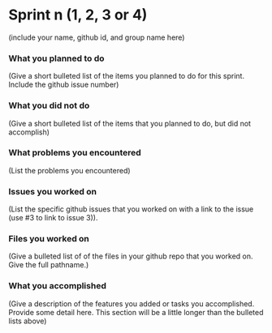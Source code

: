 # Sprint n (1, 2, 3 or 4)

(include your name, github id, and group name here)

### What you planned to do
(Give a short bulleted list of the items you planned to do for this sprint. Include the github issue number)

### What you did not do
(Give a short bulleted list of the items that you planned to do, but did not accomplish)

### What problems you encountered
(List the problems you encountered)

### Issues you worked on
(List the specific github issues that you worked on with a link to the issue (use #3 to link to issue 3)).

### Files you worked on
(Give a bulleted list of of the files in your github repo that you worked on. Give the full pathname.)

### What you accomplished
(Give a description of the features you added or tasks you accomplished. Provide some detail here. This section will be a little longer than the bulleted lists above) 

